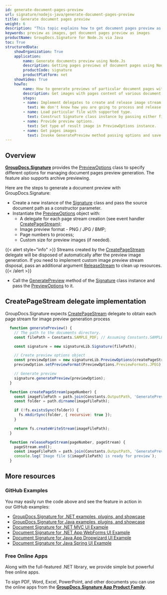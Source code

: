 ```yaml
---
id: generate-document-pages-preview
url: signature/nodejs-java/generate-document-pages-preview
title: Generate document pages preview
weight: 6
description: "This topic explains how to get document pages preview as images with various options by GroupDocs.Signature API."
keywords: preview as images, get document pages preview as images
productName: GroupDocs.Signature for Node.Js via Java 
toc: True
structuredData:
    showOrganization: True
    application:    
        name: Generate documents preview using Node.Js    
        description: Getting pages previews of document pages using Node.Js language and GroupDocs.Signature for Node.Js via Java APIs
        productCode: signature
        productPlatform: net 
    showVideo: True
    howTo:
        name: How to generate previews of particular document pages with Node.Js 
        description: Get images with pages content of various document types in Node.Js
        steps:
        - name: Implement delegates to create and release image stream for each page.
          text: We don't know how you are going to process and release images, so you need to provide CreatePageStream and ReleasePageStream delegates. 
        - name: Load particular file with supported type.
          text: Construct Signature class instance by passing either file path or stream. 
        - name: Provide preview options. 
          text: Set type of result image in PreviewOptions instance.
        - name: Get pages images
          text: Invoke GeneratePreview method passing options and save page images by method from CreatePageStream delegate.
---
```

## Overview

[**GroupDocs.Signature**](https://products.groupdocs.com/signature/nodejs-java) provides the [PreviewOptions](https://reference.groupdocs.com/signature/nodejs-java/com.groupdocs.signature.options/previewoptions) class to specify different options for managing document pages preview generation. The feature also supports archive previewing.

Here are the steps to generate a document preview with GroupDocs.Signature:

* Create a new instance of the [Signature](https://reference.groupdocs.com/signature/nodejs-java/com.groupdocs.signature/signature) class and pass the source document path as a constructor parameter.
* Instantiate the [PreviewOptions](https://reference.groupdocs.com/signature/nodejs-java/com.groupdocs.signature.options/previewoptions) object with:
    * A delegate for each page stream creation (see event handler [CreatePageStream](https://reference.groupdocs.com/signature/nodejs-java/com.groupdocs.signature.options/createpagestream));
    * Image preview format - PNG / JPG / BMP;
    * Page numbers to process;
    * Custom size for preview images (if needed).

{{< alert style="info" >}}
Streams created by the [CreatePageStream](https://reference.groupdocs.com/signature/nodejs-java/com.groupdocs.signature.options/createpagestream) delegate will be disposed of automatically after the preview image generation. If you need to implement custom image preview stream disposal, pass an additional argument [ReleaseStream](https://reference.groupdocs.com/signature/nodejs-java/com.groupdocs.signature.options/releasepagestream) to clean up resources.
{{< /alert >}}

* Call the [GeneratePreview](https://reference.groupdocs.com/signature/nodejs-java/com.groupdocs.signature/signature/generatepreview) method of the [Signature](https://reference.groupdocs.com/signature/nodejs-java/com.groupdocs.signature/signature) class instance and pass the [PreviewOptions](https://reference.groupdocs.com/signature/nodejs-java/com.groupdocs.signature.options/previewoptions) to it.

## CreatePageStream delegate implementation

GroupDocs.Signature expects [CreatePageStream](https://reference.groupdocs.com/signature/nodejs-java/com.groupdocs.signature.options/createpagestream) delegate to obtain each page stream for image preview generation process

```javascript
  function generatePreview() {
    // The path to the documents directory.
    const filePath = Constants.SAMPLE_PDF; // Assuming Constants.SAMPLE_PDF is defined elsewhere

    const signature = new signatureLib.Signature(filePath);

    // Create preview options object
    const previewOption = new signatureLib.PreviewOptions(createPageStream, releasePageStream);
    previewOption.setPreviewFormat(PreviewOptions.PreviewFormats.JPEG);

    // Generate preview
    signature.generatePreview(previewOption);
  }

  function createPageStream(pageNumber) {
    const imageFilePath = path.join(Constants.OutputPath, 'GeneratePreviewFolder', `image-${pageNumber}.jpg`);
    const folder = path.dirname(imageFilePath);

    if (!fs.existsSync(folder)) {
      fs.mkdirSync(folder, { recursive: true });
    }

    return fs.createWriteStream(imageFilePath);
  }

  function releasePageStream(pageNumber, pageStream) {
    pageStream.end();
    const imageFilePath = path.join(Constants.OutputPath, 'GeneratePreviewFolder', `image-${pageNumber}.jpg`);
    console.log(`Image file ${imageFilePath} is ready for preview`);
  }
```

## More resources

### GitHub Examples

You may easily run the code above and see the feature in action in our GitHub examples:

* [GroupDocs.Signature for .NET examples, plugins, and showcase](https://github.com/groupdocs-signature/GroupDocs.Signature-for-.NET)
* [GroupDocs.Signature for Java examples, plugins, and showcase](https://github.com/groupdocs-signature/GroupDocs.Signature-for-Java)
* [Document Signature for .NET MVC UI Example](https://github.com/groupdocs-signature/GroupDocs.Signature-for-.NET-MVC)
* [Document Signature for .NET App WebForms UI Example](https://github.com/groupdocs-signature/GroupDocs.Signature-for-.NET-WebForms)
* [Document Signature for Java App Dropwizard UI Example](https://github.com/groupdocs-signature/GroupDocs.Signature-for-Java-Dropwizard)
* [Document Signature for Java Spring UI Example](https://github.com/groupdocs-signature/GroupDocs.Signature-for-Java-Spring)

### Free Online Apps

Along with the full-featured .NET library, we provide simple but powerful free online apps.

To sign PDF, Word, Excel, PowerPoint, and other documents you can use the online apps from the **[GroupDocs.Signature App Product Family](https://products.groupdocs.app/signature/family)**.
